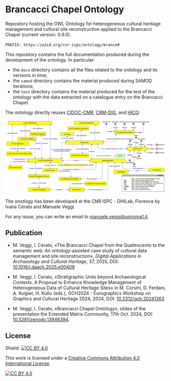# Brancacci Chapel Ontology

Repository hosting the OWL Ontology for heterogeneous cultural heritage management and cultural site reconstruction applied to the Brancacci Chapel (current version: 0.9.0).

`PREFIX: https://w3id.org/cnr-ispc/ontology/branco#`

This repository contains the full documentation produced during the development of the ontology. In particular:
- the ```docs``` directory contains all the files related to the ontology and its versions in time;
- the ```samod``` directory contains the material produced during SAMOD iterations;
- the ```test``` directory contains the material produced for the test of the ontology with the data extracted on a catalogue entry on the Brancacci Chapel.

The ontology directly reuses [CIDOC-CMR](https://www.cidoc-crm.org/html/cidoc_crm_v7.1.3.html), [CRM-DIG](https://ontome.net/namespace/211), and [HICO](https://marilenadaquino.github.io/hico/#d4e318):

<img src="docs/current/branco.png">

The onotlogy has been developed at the CNR ISPC - DHILab, Florence by Ivana Cerato and Manuele Veggi.

For any issue, you can write an email to manuele.veggi@uniroma1.it.

## Publication
- M. Veggi, I. Cerato, «The Brancacci Chapel from the Quattrocento to the semantic web: An ontology-assisted case study of cultural data management and site reconstruction», <i>Digital Applications in Archaeology and Cultural Heritage</i>, 37, 2025, DOI: [10.1016/j.daach.2025.e00409](https://doi.org/10.1016/j.daach.2025.e00409)
    
- M. Veggi, I. Cerato, «Stratigraphic Units beyond Archaeological Contexts. A Proposal to Enhance Knowledge Management of Heterogeneous Data of Cultural Heritage Sites» in M. Corsini, D. Ferdani, A. Kuijper, H. Kutlu (eds.), GCH2024 - Eurographics Workshop on Graphics and Cultural Heritage 2024, 2024, DOI: [10.2312/gch.20241263](https://diglib.eg.org/items/a7265440-9482-4174-b97e-1d49ced06814)

- M. Veggi, I. Cerato, «Brancacci Chapel Ontology», slides of the presentation the Extended Matrix Community, 17th Oct. 2024, DOI: [10.5281/zenodo.13946394](https://zenodo.org/records/13946394).

## License

Shield: [![CC BY 4.0][cc-by-shield]][cc-by]

This work is licensed under a
[Creative Commons Attribution 4.0 International License][cc-by].

[![CC BY 4.0][cc-by-image]][cc-by]

[cc-by]: http://creativecommons.org/licenses/by/4.0/
[cc-by-image]: https://i.creativecommons.org/l/by/4.0/88x31.png
[cc-by-shield]: https://img.shields.io/badge/License-CC%20BY%204.0-lightgrey.svg
